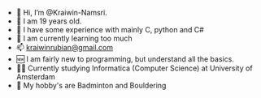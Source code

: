- 👋 Hi, I’m @Kraiwin-Namsri.
- 🔞 I am 19 years old.
- 🧪 I have some experience with mainly C, python and C#
- 🌱 I am currently learning too much
- 📫 kraiwinrubian@gmail.com
- 🆕 I am fairly new to programming, but understand all the basics.
- 👨‍🎓 Currently studying Informatica (Computer Science) at University of Amsterdam
- 🏸 My hobby's are Badminton and Bouldering
